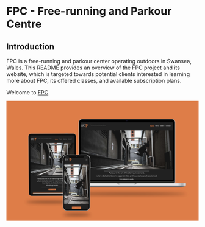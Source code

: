 # FPC - Free-running and Parkour Centre

## Introduction

FPC is a free-running and parkour center operating outdoors in Swansea, Wales. This README provides an overview of the FPC project and its website, which is targeted towards potential clients interested in learning more about FPC, its offered classes, and available subscription plans.

Welcome to [FPC](https://sergpapa.github.io/FPC/)

![FPC mockup](assets/images/FPC-mockup.jpg)
